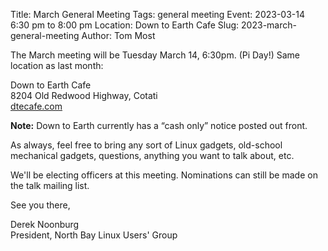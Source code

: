 Title: March General Meeting
Tags: general meeting
Event: 2023-03-14 6:30 pm to 8:00 pm
Location: Down to Earth Cafe
Slug: 2023-march-general-meeting
Author: Tom Most

The March meeting will be Tuesday March 14, 6:30pm.  (Pi Day!)
Same location as last month:

Down to Earth Cafe<br>
8204 Old Redwood Highway, Cotati<br>
[dtecafe.com](https://www.dtecafe.com/)

**Note:** Down to Earth currently has a “cash only” notice posted out front.

As always, feel free to bring any sort of Linux gadgets,
old-school mechanical gadgets, questions, anything you want to talk
about, etc.

We'll be electing officers at this meeting.
Nominations can still be made on the talk mailing list.

See you there,

Derek Noonburg<br>
President, North Bay Linux Users' Group
